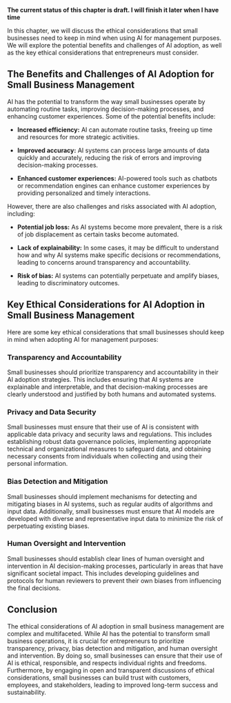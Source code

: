 **The current status of this chapter is draft. I will finish it later when I have time**

In this chapter, we will discuss the ethical considerations that small businesses need to keep in mind when using AI for management purposes. We will explore the potential benefits and challenges of AI adoption, as well as the key ethical considerations that entrepreneurs must consider.

The Benefits and Challenges of AI Adoption for Small Business Management
------------------------------------------------------------------------

AI has the potential to transform the way small businesses operate by automating routine tasks, improving decision-making processes, and enhancing customer experiences. Some of the potential benefits include:

* **Increased efficiency:** AI can automate routine tasks, freeing up time and resources for more strategic activities.

* **Improved accuracy:** AI systems can process large amounts of data quickly and accurately, reducing the risk of errors and improving decision-making processes.

* **Enhanced customer experiences:** AI-powered tools such as chatbots or recommendation engines can enhance customer experiences by providing personalized and timely interactions.

However, there are also challenges and risks associated with AI adoption, including:

* **Potential job loss:** As AI systems become more prevalent, there is a risk of job displacement as certain tasks become automated.

* **Lack of explainability:** In some cases, it may be difficult to understand how and why AI systems make specific decisions or recommendations, leading to concerns around transparency and accountability.

* **Risk of bias:** AI systems can potentially perpetuate and amplify biases, leading to discriminatory outcomes.

Key Ethical Considerations for AI Adoption in Small Business Management
-----------------------------------------------------------------------

Here are some key ethical considerations that small businesses should keep in mind when adopting AI for management purposes:

### Transparency and Accountability

Small businesses should prioritize transparency and accountability in their AI adoption strategies. This includes ensuring that AI systems are explainable and interpretable, and that decision-making processes are clearly understood and justified by both humans and automated systems.

### Privacy and Data Security

Small businesses must ensure that their use of AI is consistent with applicable data privacy and security laws and regulations. This includes establishing robust data governance policies, implementing appropriate technical and organizational measures to safeguard data, and obtaining necessary consents from individuals when collecting and using their personal information.

### Bias Detection and Mitigation

Small businesses should implement mechanisms for detecting and mitigating biases in AI systems, such as regular audits of algorithms and input data. Additionally, small businesses must ensure that AI models are developed with diverse and representative input data to minimize the risk of perpetuating existing biases.

### Human Oversight and Intervention

Small businesses should establish clear lines of human oversight and intervention in AI decision-making processes, particularly in areas that have significant societal impact. This includes developing guidelines and protocols for human reviewers to prevent their own biases from influencing the final decisions.

Conclusion
----------

The ethical considerations of AI adoption in small business management are complex and multifaceted. While AI has the potential to transform small business operations, it is crucial for entrepreneurs to prioritize transparency, privacy, bias detection and mitigation, and human oversight and intervention. By doing so, small businesses can ensure that their use of AI is ethical, responsible, and respects individual rights and freedoms. Furthermore, by engaging in open and transparent discussions of ethical considerations, small businesses can build trust with customers, employees, and stakeholders, leading to improved long-term success and sustainability.
